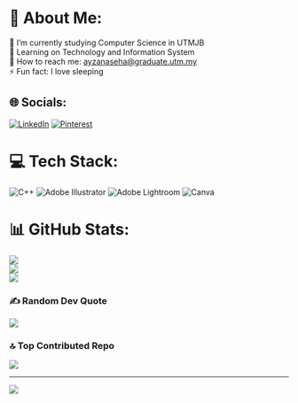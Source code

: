 # 💫 About Me:
🔭 I’m currently studying Computer Science in UTMJB<br>🌱 Learning on Technology and Information System<br>💬 How to reach me: ayzanaseha@graduate.utm.my<br>⚡ Fun fact: I love sleeping


## 🌐 Socials:
[![LinkedIn](https://img.shields.io/badge/LinkedIn-%230077B5.svg?logo=linkedin&logoColor=white)](https://linkedin.com/in/ayzanaseha ) [![Pinterest](https://img.shields.io/badge/Pinterest-%23E60023.svg?logo=Pinterest&logoColor=white)](https://pinterest.com/ayzaaansh) 

# 💻 Tech Stack:
![C++](https://img.shields.io/badge/c++-%2300599C.svg?style=for-the-badge&logo=c%2B%2B&logoColor=white) ![Adobe Illustrator](https://img.shields.io/badge/adobe%20illustrator-%23FF9A00.svg?style=for-the-badge&logo=adobe%20illustrator&logoColor=white) ![Adobe Lightroom](https://img.shields.io/badge/Adobe%20Lightroom-31A8FF.svg?style=for-the-badge&logo=Adobe%20Lightroom&logoColor=white) ![Canva](https://img.shields.io/badge/Canva-%2300C4CC.svg?style=for-the-badge&logo=Canva&logoColor=white)
# 📊 GitHub Stats:
![](https://github-readme-stats.vercel.app/api?username=ayzanaseha&theme=transparent&hide_border=false&include_all_commits=false&count_private=false)<br/>
![](https://github-readme-streak-stats.herokuapp.com/?user=ayzanaseha&theme=transparent&hide_border=false)<br/>
![](https://github-readme-stats.vercel.app/api/top-langs/?username=ayzanaseha&theme=transparent&hide_border=false&include_all_commits=false&count_private=false&layout=compact)

### ✍️ Random Dev Quote
![](https://quotes-github-readme.vercel.app/api?type=horizontal&theme=tokyonight)

### 🔝 Top Contributed Repo
![](https://github-contributor-stats.vercel.app/api?username=ayzanaseha&limit=5&theme=transparent&combine_all_yearly_contributions=true)

---
[![](https://visitcount.itsvg.in/api?id=ayzanaseha&icon=10&color=1)](https://visitcount.itsvg.in)

<!-- Proudly created with GPRM ( https://gprm.itsvg.in ) -->
